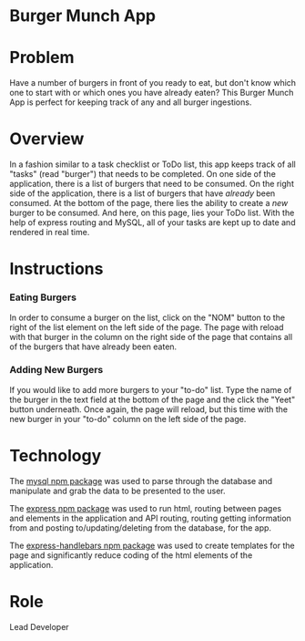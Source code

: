 # Burger Munch App

# Problem
Have a number of burgers in front of you ready to eat, but don't know which one to start with or which ones you have already eaten? This Burger Munch App is perfect for keeping track of any and all burger ingestions.

# Overview
In a fashion similar to a task checklist or ToDo list, this app keeps track of all "tasks" (read "burger") that needs to be completed. On one side of the application, there is a list of burgers that need to be consumed. On the right side of the application, there is a list of burgers that have _already_ been consumed. At the bottom of the page, there lies the ability to create a _new_ burger to be consumed. And here, on this page, lies your ToDo list. With the help of express routing and MySQL, all of your tasks are kept up to date and rendered in real time.

# Instructions

### Eating Burgers
In order to consume a burger on the list, click on the "NOM" button to the right of the list element on the left side of the page. The page with reload with that burger in the column on the right side of the page that contains all of the burgers that have already been eaten.

### Adding New Burgers
If you would like to add more burgers to your "to-do" list. Type the name of the burger in the text field at the bottom of the page and the click the "Yeet" button underneath. Once again, the page will reload, but this time with the new burger in your "to-do" column on the left side of the page.


# Technology
The [mysql npm package](https://www.npmjs.com/package/mysql) was used to parse through the database and manipulate and grab the data to be presented to the user.

The [express npm package](https://www.npmjs.com/package/express) was used to run html, routing between pages and elements in the application and API routing, routing getting information from and posting to/updating/deleting from the database, for the app.

The [express-handlebars npm package](https://www.npmjs.com/package/express-handlebars) was used to create templates for the page and significantly reduce coding of the html elements of the application.

# Role
Lead Developer